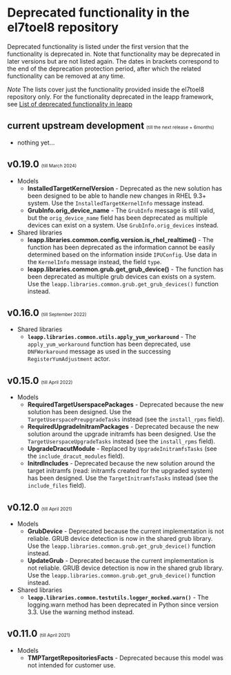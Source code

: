 # Deprecated functionality in the el7toel8 repository

Deprecated functionality is listed under the first version that the functionality
is deprecated in. Note that functionality may be deprecated in later versions
but are not listed again.
The dates in brackets correspond to the end of the deprecation protection period,
after which the related functionality can be removed at any time.

*Note* The lists cover just the functionality provided inside the el7toel8
repository only. For the functionality deprecated in the leapp
framework, see [List of deprecated functionality in leapp](../deprecation.html#list-of-deprecated-functionality-in-leapp)

## current upstream development <span style="font-size:0.5em; font-weight:normal">(till the next release + 6months)</span>

- nothing yet...

## v0.19.0 <span style="font-size:0.5em; font-weight:normal">(till March 2024)</span>

- Models
  - **InstalledTargetKernelVersion** - Deprecated as the new solution has been designed to be able to handle new changes in RHEL 9.3+ system. Use the `InstalledTargetKernelInfo` message instead.
  - **GrubInfo.orig_device_name** - The `GrubInfo` message is still valid, but the `orig_device_name` field has been deprecated as multiple devices can exist on a system. Use `GrubInfo.orig_devices` instead.
- Shared libraries
  - **leapp.libraries.common.config.version.is_rhel_realtime()** - The function has been deprecated as the information cannot be easily determined based on the information inside `IPUConfig`. Use data in the `KernelInfo` message instead, the field `type`.
  - **leapp.libraries.common.grub.get_grub_device()** - The function has been deprecated as multiple grub devices can exists on a system. Use the `leapp.libraries.common.grub.get_grub_devices()` function instead.

## v0.16.0 <span style="font-size:0.5em; font-weight:normal">(till September 2022)</span>

- Shared libraries
    - **`leapp.libraries.common.utils.apply_yum_workaround`** - The `apply_yum_workaround` function has been deprecated, use `DNFWorkaround` message as used in the successing `RegisterYumAdjustment` actor.

## v0.15.0 <span style="font-size:0.5em; font-weight:normal">(till April 2022)</span>
- Models
  - **RequiredTargetUserspacePackages** - Deprecated because the new solution has been designed. Use the `TargetUserspacePreupgradeTasks` instead (see the `install_rpms` field).
  - **RequiredUpgradeInitramPackages** - Deprecated because the new solution around the upgrade initramfs has been designed. Use the `TargetUserspaceUpgradeTasks` instead (see the `install_rpms` field).
  - **UpgradeDracutModule** - Replaced by `UpgradeInitramfsTasks` (see the `include_dracut_modules` field).
  - **InitrdIncludes** - Deprecated because the new solution around the target initramfs (read: initramfs created for the upgraded system) has been designed. Use the `TargetInitramfsTasks` instead (see the `include_files` field).

## v0.12.0  <span style="font-size:0.5em; font-weight:normal">(till April  2021)</span>
- Models
   - **GrubDevice** - Deprecated because the current implementation is not reliable. GRUB device detection is now in the shared grub library. Use the `leapp.libraries.common.grub.get_grub_device()` function instead.
   - **UpdateGrub** - Deprecated because the current implementation is not reliable. GRUB device detection is now in the shared grub library. Use the `leapp.libraries.common.grub.get_grub_device()` function instead.
- Shared libraries
   - **`leapp.libraries.common.testutils.logger_mocked.warn()`** - The logging.warn method has been deprecated in Python since version  3.3. Use the warning method instead.

## v0.11.0 <span style="font-size:0.5em; font-weight:normal">(till April  2021)</span>
- Models
   - **TMPTargetRepositoriesFacts** - Deprecated because this model was not intended for customer use.


